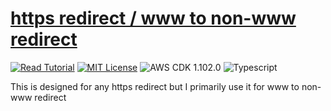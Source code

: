 # [https redirect / www to non-www redirect](https://apoorv.blog/redirect-www-to-non-www/)

[![Read Tutorial](https://badgen.now.sh/badge/Read/Tutorial/purple)](https://apoorv.blog/redirect-www-to-non-www/)
[![MIT License](https://badgen.now.sh/badge/License/MIT/blue)](https://github.com/apoorvmote/cdk-examples/blob/master/License.md)
![AWS CDK 1.102.0](https://badgen.net/badge/aws-cdk/1.102.0/yellow)
![Typescript](https://badgen.net/badge/icon/typescript?icon=typescript&label)

This is designed for any https redirect but I primarily use it for www to non-www redirect